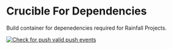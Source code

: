 # Crucible For Dependencies
Build container for depenedencies required for Rainfall Projects.

[![Check for push valid push events](https://github.com/rainfall-one/env-crucible/actions/workflows/publisher.yml/badge.svg)](https://github.com/rainfall-one/env-crucible/actions/workflows/publisher.yml)
